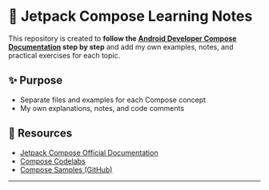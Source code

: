 # 📒 Jetpack Compose Learning Notes

This repository is created to **follow the [Android Developer Compose Documentation](https://developer.android.com/jetpack/compose/documentation) step by step** and add my own examples, notes, and practical exercises for each topic.

## ✨ Purpose
- Separate files and examples for each Compose concept
- My own explanations, notes, and code comments

## 🔗 Resources
- [Jetpack Compose Official Documentation](https://developer.android.com/jetpack/compose/documentation)
- [Compose Codelabs](https://developer.android.com/jetpack/compose/tutorial)
- [Compose Samples (GitHub)](https://github.com/android/compose-samples)

---
